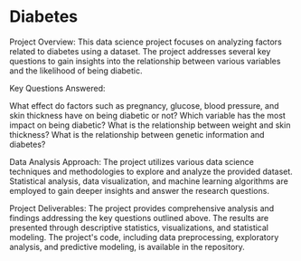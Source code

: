 # Diabetes

Project Overview:
This data science project focuses on analyzing factors related to diabetes using a dataset. The project addresses several key questions to gain insights into the relationship between various variables and the likelihood of being diabetic.

Key Questions Answered:

What effect do factors such as pregnancy, glucose, blood pressure, and skin thickness have on being diabetic or not?
Which variable has the most impact on being diabetic?
What is the relationship between weight and skin thickness?
What is the relationship between genetic information and diabetes?


Data Analysis Approach:
The project utilizes various data science techniques and methodologies to explore and analyze the provided dataset. Statistical analysis, data visualization, and machine learning algorithms are employed to gain deeper insights and answer the research questions.

Project Deliverables:
The project provides comprehensive analysis and findings addressing the key questions outlined above. The results are presented through descriptive statistics, visualizations, and statistical modeling. The project's code, including data preprocessing, exploratory analysis, and predictive modeling, is available in the repository.
